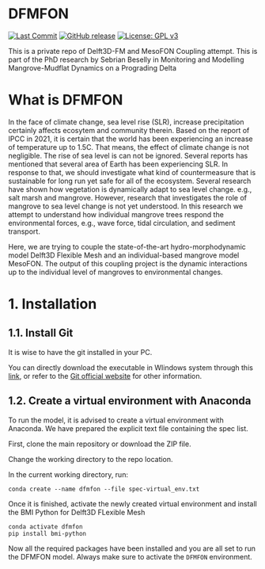 # DFMFON
[![Last Commit](https://img.shields.io/github/last-commit/smbeselly/DFMFON/commits/main)](
https://github.com/smbeselly/DFMFON/commits/main)
[![GitHub release](https://img.shields.io/github/release/smbeselly/DFMFON)](https://GitHub.com/smbeselly/DFMFON/releases/)
[![License: GPL v3](https://img.shields.io/badge/License-GPLv3-blue.svg)](https://www.gnu.org/licenses/gpl-3.0)

This is a private repo of Delft3D-FM and MesoFON Coupling attempt. This is part of the PhD research by Sebrian Beselly in Monitoring and Modelling Mangrove-Mudflat Dynamics on a Prograding Delta

# What is DFMFON
In the face of climate change, sea level rise (SLR), increase precipitation certainly affects ecosytem and community therein.
Based on the report of IPCC in 2021, it is certain that the world has been experiencing an increase of temperature up to 1.5C.
That means, the effect of climate change is not negligible.
The rise of sea level is can not be ignored. Several reports has mentioned that several area of Earth has been experiencing SLR.
In response to that, we should investigate what kind of countermeasure that is sustainable for long run yet safe for all of the ecosystem.
Several research have shown how vegetation is dynamically adapt to sea level change. e.g., salt marsh and mangrove.
However, research that investigates the role of mangrove to sea level change is not yet understood.
In this research we attempt to understand how individual mangrove trees respond the environmental forces, e.g., wave force, tidal circulation, and sediment transport.

Here, we are trying to couple the state-of-the-art hydro-morphodynamic model Delft3D Flexible Mesh and an individual-based mangrove model MesoFON.
The output of this coupling project is the dynamic interactions up to the individual level of mangroves to environmental changes.

# 1. Installation
## 1.1. Install Git
It is wise to have the git installed in your PC.

You can directly download the executable in WIindows system through this [link](https://git-scm.com/download/win), or refer to the [Git official website](https://git-scm.com/) for other information. 
## 1.2. Create a virtual environment with Anaconda
To run the model, it is advised to create a virtual environment with Anaconda. We have prepared the explicit text file containing the spec list.

First, clone the main repository or download the ZIP file.

Change the working directory to the repo location.

In the current working directory, run:

    conda create --name dfmfon --file spec-virtual_env.txt

Once it is finished, activate the newly created virtual environment and install the BMI Python for Delft3D FLexible Mesh

    conda activate dfmfon
    pip install bmi-python

Now all the required packages have been installed and you are all set to run the DFMFON model. Always make sure to activate the `DFMFON` environment.


